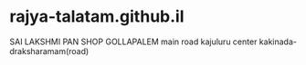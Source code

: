 # rajya-talatam.github.il
SAI LAKSHMI PAN SHOP GOLLAPALEM main road kajuluru center kakinada-draksharamam(road)
